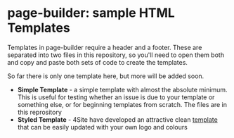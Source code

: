# page-builder: sample HTML Templates

Templates in page-builder require a header and a footer. These are separated into two files in this repository, so you'll need to open them both and copy and paste both sets of code to create the templates.

So far there is only one template here, but more will be added soon.

- **Simple Template** - a simple template with almost the absolute minimum. This is useful for testing whether an issue is due to your template or something else, or for beginning templates from scratch. The files are in this reprository
- **Styled Template** - 4Site have developed an attractive clean [template](https://github.com/4site-interactive-studios/Engaging-Networks-Page-Template) that can be easily updated with your own logo and colours
